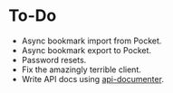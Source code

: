 # To-Do
+ Async bookmark import from Pocket.
+ Async bookmark export to Pocket.
+ Password resets.
+ Fix the amazingly terrible client.
+ Write API docs using [api-documenter](https://github.com/ivan-avalos/api-documenter).
